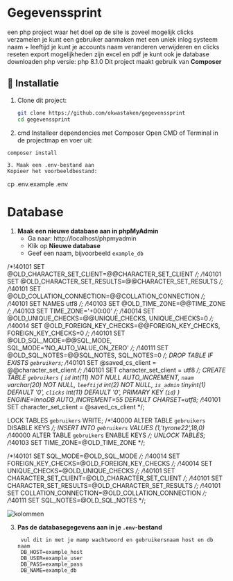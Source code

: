 # Gegevenssprint

een php project waar het doel op de site is zoveel mogelijk clicks verzamelen
je kunt een gebruiker aanmaken met een uniek inlog systeem  naam + leeftijd 
je kunt je accounts naam veranderen verwijderen en clicks reseten
export mogelijkheden zijn excel en pdf je kunt ook je database downloaden
php versie: php 8.1.0
Dit project maakt gebruik van **Composer** 

## 🚀 Installatie

1. Clone dit project:
   ```bash
   git clone https://github.com/okwastaken/gegevenssprint
   cd gegevenssprint

2. cmd 
Installeer dependencies met Composer
Open CMD of Terminal in de projectmap en voer uit:
 ```
composer install 

3. Maak een .env-bestand aan
Kopieer het voorbeeldbestand: 
```
cp .env.example .env

# Database

1. **Maak een nieuwe database aan in phpMyAdmin**  
   - Ga naar: http://localhost/phpmyadmin
   - Klik op **Nieuwe database**  
   - Geef een naam, bijvoorbeeld `example_db`
 
/*!40101 SET @OLD_CHARACTER_SET_CLIENT=@@CHARACTER_SET_CLIENT */;
/*!40101 SET @OLD_CHARACTER_SET_RESULTS=@@CHARACTER_SET_RESULTS */;
/*!40101 SET @OLD_COLLATION_CONNECTION=@@COLLATION_CONNECTION */;
/*!40101 SET NAMES utf8 */;
/*!40103 SET @OLD_TIME_ZONE=@@TIME_ZONE */;
/*!40103 SET TIME_ZONE='+00:00' */;
/*!40014 SET @OLD_UNIQUE_CHECKS=@@UNIQUE_CHECKS, UNIQUE_CHECKS=0 */;
/*!40014 SET @OLD_FOREIGN_KEY_CHECKS=@@FOREIGN_KEY_CHECKS, FOREIGN_KEY_CHECKS=0 */;
/*!40101 SET @OLD_SQL_MODE=@@SQL_MODE, SQL_MODE='NO_AUTO_VALUE_ON_ZERO' */;
/*!40111 SET @OLD_SQL_NOTES=@@SQL_NOTES, SQL_NOTES=0 */;
DROP TABLE IF EXISTS `gebruikers`;
/*!40101 SET @saved_cs_client     = @@character_set_client */;
/*!40101 SET character_set_client = utf8 */;
CREATE TABLE `gebruikers` (
  `id` int(11) NOT NULL AUTO_INCREMENT,
  `naam` varchar(20) NOT NULL,
  `leeftijd` int(2) NOT NULL,
  `is_admin` tinyint(1) DEFAULT '0',
  `clicks` int(11) DEFAULT '0',
  PRIMARY KEY (`id`)
) ENGINE=InnoDB AUTO_INCREMENT=55 DEFAULT CHARSET=utf8;
/*!40101 SET character_set_client = @saved_cs_client */;

LOCK TABLES `gebruikers` WRITE;
/*!40000 ALTER TABLE `gebruikers` DISABLE KEYS */;
INSERT INTO `gebruikers` VALUES (1,'tyrone22',18,0)
/*!40000 ALTER TABLE `gebruikers` ENABLE KEYS */;
UNLOCK TABLES;
/*!40103 SET TIME_ZONE=@OLD_TIME_ZONE */;

/*!40101 SET SQL_MODE=@OLD_SQL_MODE */;
/*!40014 SET FOREIGN_KEY_CHECKS=@OLD_FOREIGN_KEY_CHECKS */;
/*!40014 SET UNIQUE_CHECKS=@OLD_UNIQUE_CHECKS */;
/*!40101 SET CHARACTER_SET_CLIENT=@OLD_CHARACTER_SET_CLIENT */;
/*!40101 SET CHARACTER_SET_RESULTS=@OLD_CHARACTER_SET_RESULTS */;
/*!40101 SET COLLATION_CONNECTION=@OLD_COLLATION_CONNECTION */;
/*!40111 SET SQL_NOTES=@OLD_SQL_NOTES */;


   ![kolommen](image.png)

3. **Pas de databasegegevens aan in je `.env`-bestand**  
   ```dotenv
    vul dit in met je mamp wachtwoord en gebruikersnaam host en db naam
    DB_HOST=example_host
    DB_USER=example_user
    DB_PASS=example_pass
    DB_NAME=example_db
